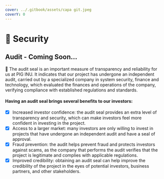 ```yaml
---
cover: ../.gitbook/assets/capa git.jpeg
coverY: 0
---
```


# 🐽 Security

## Audit - Coming Soon...

🐷 The audit seal is an important measure of transparency and reliability for us at PIG INU. It indicates that our project has undergone an independent audit, carried out by a specialized company in system security, finance and technology, which evaluated the finances and operations of the company, verifying compliance with established regulations and standards.

#### Having an audit seal brings several benefits to our investors:

* [x] Increased investor confidence: the audit seal provides an extra level of transparency and security, which can make investors feel more confident in investing in the project.
* [x] Access to a larger market: many investors are only willing to invest in projects that have undergone an independent audit and have a seal of approval.
* [x] Fraud prevention: the audit helps prevent fraud and protects investors against scams, as the company that performs the audit verifies that the project is legitimate and complies with applicable regulations.
* [x] Improved credibility: obtaining an audit seal can help improve the credibility of the project in the eyes of potential investors, business partners, and other stakeholders.
